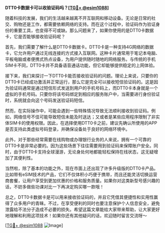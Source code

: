 **DTT0卡数据卡可以收验证码吗？[[TG💪+ @esim1088](https://t.me/s/esim1088)]**

随着科技的发展，我们的生活越来越离不开互联网和移动设备。无论是日常的社交、购物还是工作，都需要依赖网络的支持。而在这个过程中，验证码作为验证身份的重要工具，也变得不可或缺。那么问题来了，如果你使用的是DTT0卡数据卡，它是否能够接收验证码呢？

首先，我们需要了解什么是DTT0卡数据卡。DTT0卡是一种支持4G网络的数据卡，它允许用户通过无线连接的方式接入互联网。这种卡片通常用于笔记本电脑、平板电脑或者便携式热点设备，为用户提供随时随地的网络服务。与传统的手机SIM卡不同，DTT0卡并不具备语音通话功能，但它却能够提供稳定的上网体验。

接下来，我们来探讨一下DTT0卡能否接收验证码的问题。理论上来说，只要你的DTT0卡已经成功激活并正常运行，那么它是完全可以接收短信验证码的。这是因为验证码通常是通过短信形式发送到用户的手机号码上，而DTT0卡本身就是一个虚拟的手机号码。只要你将该号码绑定到相应的服务账户中，当需要进行身份验证时，系统就会向这个号码发送验证码短信。

然而，在实际操作中，可能会遇到一些特殊情况导致无法顺利接收到验证码。例如，网络信号不佳可能导致短信未能及时送达；又或者是某些应用程序限制了非实体SIM卡的使用权限。因此，在选择使用DTT0卡之前，建议先确认所使用的APP是否支持此类虚拟号码登录，并确保设备处于良好的网络环境中。

此外，对于那些经常需要在线购物或办理银行业务的人来说，拥有一个可靠的DTT0卡是非常必要的。因为这些场景下往往需要用到验证码来保障账户安全。同时，由于DTT0卡支持全球漫游，无论身处何地都能轻松保持在线状态，这无疑增加了其便利性。

当然啦，除了基本的功能之外，现在市面上还出现了许多升级版的DTT0卡产品。比如带有eSIM技术的产品，它们不仅体积小巧便于携带，而且还能灵活切换运营商套餐，让用户享受到更加优惠的价格和服务质量。如果你对这类新型号感兴趣的话，不妨多做些功课对比一下再决定购买哪一款哦！

总之，DTT0卡数据卡是可以用来接收验证码的，并且它凭借其便捷性和实用性赢得了众多用户的青睐。不过，在享受便利的同时也要注意保护个人信息安全，避免泄露给不法分子造成不必要的损失。希望这篇文章能给大家带来帮助，让大家更好地理解和利用这项技术！如果你还有其他疑问的话，欢迎随时留言交流呀～

[[TG💪+ @esim1088](https://t.me/s/esim1088) ![Image](https://i.postimg.cc/4NQfJmqS/Snipaste-2025-05-13-00-14-12.png)]